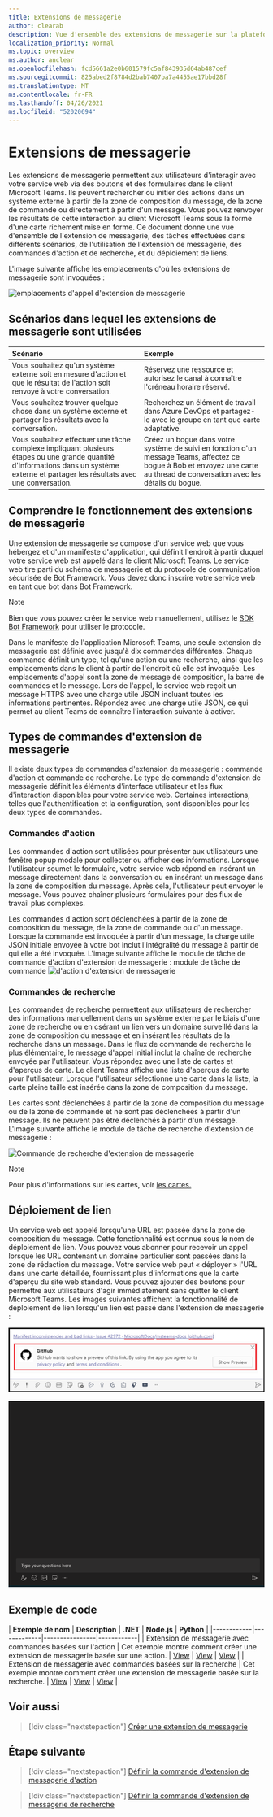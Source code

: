 ```yaml
---
title: Extensions de messagerie
author: clearab
description: Vue d'ensemble des extensions de messagerie sur la plateforme Microsoft Teams
localization_priority: Normal
ms.topic: overview
ms.author: anclear
ms.openlocfilehash: fcd5661a2e0b601579fc5af843935d64ab487cef
ms.sourcegitcommit: 825abed2f8784d2bab7407ba7a4455ae17bbd28f
ms.translationtype: MT
ms.contentlocale: fr-FR
ms.lasthandoff: 04/26/2021
ms.locfileid: "52020694"
---
```

# <a name="messaging-extensions"></a>Extensions de messagerie

Les extensions de messagerie permettent aux utilisateurs d'interagir avec votre service web via des boutons et des formulaires dans le client Microsoft Teams. Ils peuvent rechercher ou initier des actions dans un système externe à partir de la zone de composition du message, de la zone de commande ou directement à partir d'un message. Vous pouvez renvoyer les résultats de cette interaction au client Microsoft Teams sous la forme d'une carte richement mise en forme. Ce document donne une vue d'ensemble de l'extension de messagerie, des tâches effectuées dans différents scénarios, de l'utilisation de l'extension de messagerie, des commandes d'action et de recherche, et du déploiement de liens.

L'image suivante affiche les emplacements d'où les extensions de messagerie sont invoquées :

![emplacements d'appel d'extension de messagerie](~/assets/images/messaging-extension-invoke-locations.png)

## <a name="scenarios-where-messaging-extensions-are-used"></a>Scénarios dans lequel les extensions de messagerie sont utilisées

| Scénario | Exemple |
|:-----------------|:-----------------|
|Vous souhaitez qu'un système externe soit en mesure d'action et que le résultat de l'action soit renvoyé à votre conversation.|Réservez une ressource et autorisez le canal à connaître l'créneau horaire réservé.|
|Vous souhaitez trouver quelque chose dans un système externe et partager les résultats avec la conversation.|Recherchez un élément de travail dans Azure DevOps et partagez-le avec le groupe en tant que carte adaptative.|
|Vous souhaitez effectuer une tâche complexe impliquant plusieurs étapes ou une grande quantité d'informations dans un système externe et partager les résultats avec une conversation.|Créez un bogue dans votre système de suivi en fonction d'un message Teams, affectez ce bogue à Bob et envoyez une carte au thread de conversation avec les détails du bogue.|

## <a name="understand-how-messaging-extensions-work"></a>Comprendre le fonctionnement des extensions de messagerie

Une extension de messagerie se compose d'un service web que vous hébergez et d'un manifeste d'application, qui définit l'endroit à partir duquel votre service web est appelé dans le client Microsoft Teams. Le service web tire parti du schéma de messagerie et du protocole de communication sécurisée de Bot Framework. Vous devez donc inscrire votre service web en tant que bot dans Bot Framework. 

> [!NOTE]
> Bien que vous pouvez créer le service web manuellement, utilisez le [SDK Bot Framework](https://github.com/microsoft/botframework) pour utiliser le protocole.

Dans le manifeste de l'application Microsoft Teams, une seule extension de messagerie est définie avec jusqu'à dix commandes différentes. Chaque commande définit un type, tel qu'une action ou une recherche, ainsi que les emplacements dans le client à partir de l'endroit où elle est invoquée. Les emplacements d'appel sont la zone de message de composition, la barre de commandes et le message. Lors de l'appel, le service web reçoit un message HTTPS avec une charge utile JSON incluant toutes les informations pertinentes. Répondez avec une charge utile JSON, ce qui permet au client Teams de connaître l'interaction suivante à activer. 

## <a name="types-of-messaging-extension-commands"></a>Types de commandes d'extension de messagerie

Il existe deux types de commandes d'extension de messagerie : commande d'action et commande de recherche. Le type de commande d'extension de messagerie définit les éléments d'interface utilisateur et les flux d'interaction disponibles pour votre service web. Certaines interactions, telles que l'authentification et la configuration, sont disponibles pour les deux types de commandes.

### <a name="action-commands"></a>Commandes d'action

Les commandes d'action sont utilisées pour présenter aux utilisateurs une fenêtre popup modale pour collecter ou afficher des informations. Lorsque l'utilisateur soumet le formulaire, votre service web répond en insérant un message directement dans la conversation ou en insérant un message dans la zone de composition du message. Après cela, l'utilisateur peut envoyer le message. Vous pouvez chaîner plusieurs formulaires pour des flux de travail plus complexes.

Les commandes d'action sont déclenchées à partir de la zone de composition du message, de la zone de commande ou d'un message. Lorsque la commande est invoquée à partir d'un message, la charge utile JSON initiale envoyée à votre bot inclut l'intégralité du message à partir de qui elle a été invoquée. L'image suivante affiche le module de tâche de commande d'action d'extension de messagerie : module de tâche de commande ![ d'action d'extension de messagerie](~/assets/images/task-module.png)

### <a name="search-commands"></a>Commandes de recherche

Les commandes de recherche permettent aux utilisateurs de rechercher des informations manuellement dans un système externe par le biais d'une zone de recherche ou en csérant un lien vers un domaine surveillé dans la zone de composition du message et en insérant les résultats de la recherche dans un message. Dans le flux de commande de recherche le plus élémentaire, le message d'appel initial inclut la chaîne de recherche envoyée par l'utilisateur. Vous répondez avec une liste de cartes et d'aperçus de carte. Le client Teams affiche une liste d'aperçus de carte pour l'utilisateur. Lorsque l'utilisateur sélectionne une carte dans la liste, la carte pleine taille est insérée dans la zone de composition du message.

Les cartes sont déclenchées à partir de la zone de composition du message ou de la zone de commande et ne sont pas déclenchées à partir d'un message. Ils ne peuvent pas être déclenchés à partir d'un message.
L'image suivante affiche le module de tâche de recherche d'extension de messagerie :

![Commande de recherche d'extension de messagerie](~/assets/images/search-extension.png)

> [!NOTE]
> Pour plus d'informations sur les cartes, voir [les cartes.](../task-modules-and-cards/what-are-cards.md)

## <a name="link-unfurling"></a>Déploiement de lien

Un service web est appelé lorsqu'une URL est passée dans la zone de composition du message. Cette fonctionnalité est connue sous le nom de déploiement de lien. Vous pouvez vous abonner pour recevoir un appel lorsque les URL contenant un domaine particulier sont passées dans la zone de rédaction du message. Votre service web peut « déployer » l'URL dans une carte détaillée, fournissant plus d'informations que la carte d'aperçu du site web standard. Vous pouvez ajouter des boutons pour permettre aux utilisateurs d'agir immédiatement sans quitter le client Microsoft Teams.
Les images suivantes affichent la fonctionnalité de déploiement de lien lorsqu'un lien est passé dans l'extension de messagerie :
 
![lien de déploiement](../assets/images/messaging-extension/unfurl-link.png)

![déploiement de lien](../assets/images/messaging-extension/link-unfurl.gif)

## <a name="code-sample"></a>Exemple de code

| **Exemple de nom** | **Description** | **.NET** | **Node.js** | **Python** |
|------------|-------------|----------------|------------|
| Extension de messagerie avec commandes basées sur l'action | Cet exemple montre comment créer une extension de messagerie basée sur une action. | [View](https://github.com/microsoft/BotBuilder-Samples/tree/master/samples/csharp_dotnetcore/51.teams-messaging-extensions-action) | [View](https://github.com/microsoft/BotBuilder-Samples/tree/master/samples/javascript_nodejs/51.teams-messaging-extensions-action) | [View](https://github.com/microsoft/BotBuilder-Samples/tree/main/samples/python/51.teams-messaging-extensions-action) |
| Extension de messagerie avec commandes basées sur la recherche | Cet exemple montre comment créer une extension de messagerie basée sur la recherche. | [View](https://github.com/microsoft/BotBuilder-Samples/tree/master/samples/csharp_dotnetcore/50.teams-messaging-extensions-search) | [View](https://github.com/microsoft/BotBuilder-Samples/tree/master/samples/javascript_nodejs/50.teams-messaging-extensions-search) | [View](https://github.com/microsoft/BotBuilder-Samples/tree/main/samples/python/50.teams-messaging-extension-search) |

## <a name="see-also"></a>Voir aussi

> [!div class="nextstepaction"]
> [Créer une extension de messagerie](../build-your-first-app/build-messaging-extension.md)


## <a name="next-step"></a>Étape suivante

> [!div class="nextstepaction"]
> [Définir la commande d'extension de messagerie d'action](~/messaging-extensions/how-to/action-commands/define-action-command.md)

> [!div class="nextstepaction"]
> [Définir la commande d'extension de messagerie de recherche](~/messaging-extensions/how-to/search-commands/define-search-command.md)
